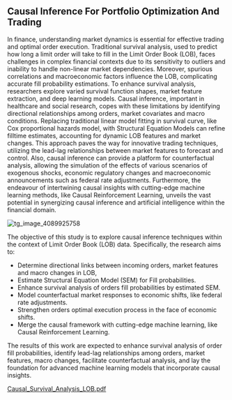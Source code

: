 ## Causal Inference For Portfolio Optimization And Trading

In finance, understanding market dynamics is essential for effective trading and optimal order execution. Traditional survival analysis, used to predict how long a limit order will take to fill in the Limit Order Book (LOB), faces challenges in complex financial contexts due to its sensitivity to outliers and inability to handle non-linear market dependencies. Moreover, spurious correlations and macroeconomic factors influence the LOB, complicating accurate fill probability estimations. To enhance survival analysis, researchers explore varied survival function shapes, market feature extraction, and deep learning models. Causal inference, important in healthcare and social research, copes with these limitations by identifying directional relationships among orders, market covariates and macro conditions. Replacing traditional linear model fitting in survival curve, like Cox proportional hazards model, with Structural Equation Models can refine filltime estimates, accounting for dynamic LOB features and market changes. This approach paves the way for innovative trading techniques, utilizing the lead-lag relationships between market features to forecast and control. Also, causal inference can provide a platform for counterfactual analysis, allowing the simulation of the effects of various scenarios of exogenous shocks, economic regulatory changes and macroeconomic announcements such as federal rate adjustments. Furthermore, the endeavour of intertwining causal insights with cutting-edge machine learning methods, like Causal Reinforcement Learning, unveils the vast potential in synergizing causal inference and artificial intelligence within the financial domain. 

![tg_image_4089925758](https://github.com/george-nigm/causal-survival-analysis-lob/assets/48650320/edd4db25-52d4-4eb2-9fac-7da56d349566)

The objective of this study is to explore causal inference techniques within the context of Limit Order Book (LOB) data. Specifically, the research aims to:
- Determine directional links between incoming orders, market features and macro changes in LOB, 
- Estimate Structural Equation Model (SEM) for Fill probabilities.
- Enhance survival analysis of orders fill probabilities by estimated SEM.
- Model counterfactual market responses to economic shifts, like federal rate adjustments.
- Strengthen orders optimal execution process in the face of economic shifts.
- Merge the causal framework with cutting-edge machine learning, like Causal Reinforcement Learning.

The results of this work are expected to enhance survival analysis of order fill probabilities, identify lead-lag relationships among orders, market features, macro changes, facilitate counterfactual analysis, and lay the foundation for advanced machine learning models that incorporate causal insights.

[Causal_Survival_Analysis_LOB.pdf](https://github.com/george-nigm/causal-survival-analysis-lob/files/13439533/Causal_Survival_Analysis_LOB.pdf)
